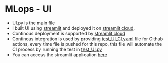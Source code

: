 # MLops - UI

* UI.py is the main file
* I built UI using [streamlit](https://streamlit.io/) and deployed it on [streamlit cloud](https://streamlit.io/cloud).
* Continous deployment is supported by [streamlit cloud](https://streamlit.io/cloud)
* Continous integration is used by providing [test_UI_CI.yaml](./github/workflows/test_UI_CI.yaml) file for Github actions, every time file is pushed for this repo, this file will automate the CI process by running the test in [test_UI.py](test/test_UI.py)
* You can access the streamlit application [here](https://mohamed-khaled20-mlops-ui-ui-8nv4zf.streamlitapp.com/)
